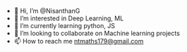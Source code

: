 - 👋 Hi, I’m @NisanthanG
- 👀 I’m interested in Deep Learning, ML
- 🌱 I’m currently learning python, JS
- 💞️ I’m looking to collaborate on Machine learning projects
- 📫 How to reach me ntmaths179@gmail.com

<!---
NisanthanG/NisanthanG is a ✨ special ✨ repository because its `README.md` (this file) appears on your GitHub profile.
You can click the Preview link to take a look at your changes.
--->
